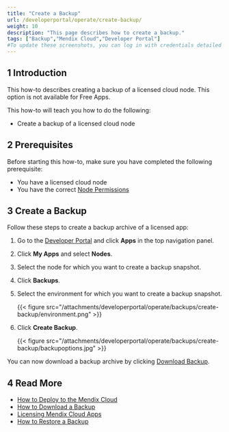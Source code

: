 ```yaml
---
title: "Create a Backup"
url: /developerportal/operate/create-backup/
weight: 10
description: "This page describes how to create a backup."
tags: ["Backup","Mendix Cloud","Developer Portal"]
#To update these screenshots, you can log in with credentials detailed in How to Update Screenshots Using Team Apps.
---
```


## 1 Introduction

This how-to describes creating a backup of a licensed cloud node. This option is not available for Free Apps.

This how-to will teach you how to do the following:

*   Create a backup of a licensed cloud node


## 2 Prerequisites

Before starting this how-to, make sure you have completed the following prerequisite:

*   You have a licensed cloud node
*   You have the correct [Node Permissions](/developerportal/deploy/node-permissions/)

## 3 Create a Backup

Follow these steps to create a backup archive of a licensed app:

1. Go to the [Developer Portal](http://sprintr.home.mendix.com) and click **Apps** in the top navigation panel.
2. Click **My Apps** and select **Nodes**.
3. Select the node for which you want to create a backup snapshot.
4. Click **Backups**.
5. Select the environment for which you want to create a backup snapshot.

    {{< figure src="/attachments/developerportal/operate/backups/create-backup/environment.png" >}}

6. Click **Create Backup**.

    {{< figure src="/attachments/developerportal/operate/backups/create-backup/backupoptions.jpg" >}}

You can now download a backup archive by clicking [Download Backup](/developerportal/operate/download-backup/).


## 4 Read More

* [How to Deploy to the Mendix Cloud](/developerportal/deploy/mendix-cloud-deploy/)
* [How to Download a Backup](/developerportal/operate/download-backup/)
* [Licensing Mendix Cloud Apps](/developerportal/deploy/licensing-apps/)
* [How to Restore a Backup](/developerportal/operate/restore-backup/)
